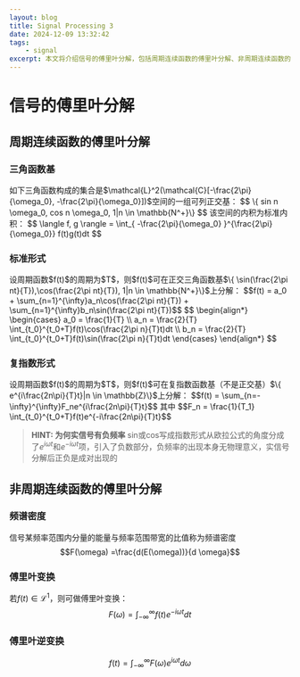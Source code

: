 ```yaml
---
layout: blog
title: Signal Processing 3
date: 2024-12-09 13:32:42
tags:
    - signal
excerpt: 本文将介绍信号的傅里叶分解，包括周期连续函数的傅里叶分解、非周期连续函数的傅里叶变换等内容。
---
```

# 信号的傅里叶分解



## 周期连续函数的傅里叶分解
### 三角函数基
<span>
如下三角函数构成的集合是$\mathcal{L}^2(\mathcal{C}[-\frac{2\pi}{\omega_0}, -\frac{2\pi}{\omega_0}])$空间的一组可列正交基：
$$ \{ sin n \omega_0, cos n \omega_0, 1|n \in \mathbb{N^+}\} $$
该空间的内积为标准内积：
$$ \langle f, g \rangle = \int_{ -\frac{2\pi}{\omega_0} }^{\frac{2\pi}{\omega_0}} f(t)g(t)dt $$
</span>

### 标准形式
<span>
设周期函数$f(t)$的周期为$T$，则$f(t)$可在正交三角函数基$\{ \sin(\frac{2\pi nt}{T}),\cos(\frac{2\pi nt}{T}), 1|n \in \mathbb{N^+}\}$上分解：
</span>
$$f(t) = a_0 + \sum_{n=1}^{\infty}a_n\cos(\frac{2\pi nt}{T}) + \sum_{n=1}^{\infty}b_n\sin(\frac{2\pi nt}{T})$$

<span>
$$
\begin{align*}
    \begin{cases}
        a_0 = \frac{1}{T} \\
        a_n = \frac{2}{T} \int_{t_0}^{t_0+T}f(t)\cos(\frac{2\pi n}{T}t)dt \\
        b_n = \frac{2}{T} \int_{t_0}^{t_0+T}f(t)\sin(\frac{2\pi n}{T}t)dt
    \end{cases}
\end{align*}
$$
</span>

### 复指数形式
<span>
设周期函数$f(t)$的周期为$T$，则$f(t)$可在复指数函数基（不是正交基）$\{ e^{i\frac{2n\pi}{T}t}|n \in \mathbb{Z}\}$上分解：
$$f(t) = \sum_{n=-\infty}^{\infty}F_ne^{i\frac{2n\pi}{T}t}$$
其中
$$F_n = \frac{1}{T_1} \int_{t_0}^{t_0+T}f(t)e^{-i\frac{2n\pi}{T}t}$$
</span>

> **HINT: 为何实信号有负频率**
> sin或cos写成指数形式从欧拉公式的角度分成了$e^{i\omega t}$和$e^{-i\omega t}$项，引入了负数部分，负频率的出现本身无物理意义，实信号分解后正负是成对出现的

## 非周期连续函数的傅里叶分解
### 频谱密度
信号某频率范围内分量的能量与频率范围带宽的比值称为频谱密度
$$F(\omega) =\frac{d(E(\omega))}{d \omega}$$

### 傅里叶变换
若$f(t) \in \mathcal{L}^1$，则可做傅里叶变换：
$$F(\omega) = \int_{-\infty}^{\infty} f(t)e^{-i\omega t}dt $$

### 傅里叶逆变换
$$f(t) = \int_{-\infty}^{\infty} F(\omega)e^{i\omega t}d\omega$$

